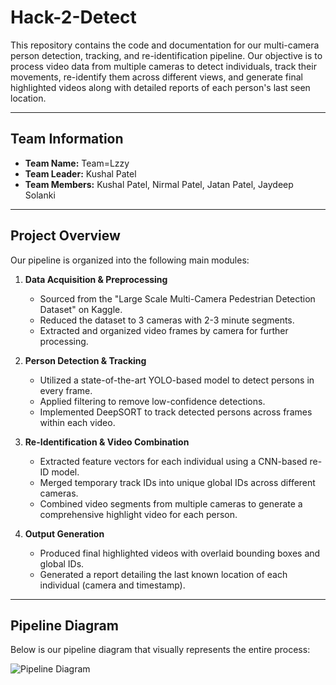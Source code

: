 # Hack-2-Detect

This repository contains the code and documentation for our multi-camera person detection, tracking, and re-identification pipeline. Our objective is to process video data from multiple cameras to detect individuals, track their movements, re-identify them across different views, and generate final highlighted videos along with detailed reports of each person's last seen location.

---

## Team Information

- **Team Name:** Team=Lzzy
- **Team Leader:** Kushal Patel
- **Team Members:** Kushal Patel, Nirmal Patel, Jatan Patel, Jaydeep Solanki

---

## Project Overview

Our pipeline is organized into the following main modules:

1. **Data Acquisition & Preprocessing**  
   - Sourced from the "Large Scale Multi-Camera Pedestrian Detection Dataset" on Kaggle.
   - Reduced the dataset to 3 cameras with 2-3 minute segments.
   - Extracted and organized video frames by camera for further processing.

2. **Person Detection & Tracking**  
   - Utilized a state-of-the-art YOLO-based model to detect persons in every frame.
   - Applied filtering to remove low-confidence detections.
   - Implemented DeepSORT to track detected persons across frames within each video.

3. **Re-Identification & Video Combination**  
   - Extracted feature vectors for each individual using a CNN-based re-ID model.
   - Merged temporary track IDs into unique global IDs across different cameras.
   - Combined video segments from multiple cameras to generate a comprehensive highlight video for each person.

4. **Output Generation**  
   - Produced final highlighted videos with overlaid bounding boxes and global IDs.
   - Generated a report detailing the last known location of each individual (camera and timestamp).

---

## Pipeline Diagram

Below is our pipeline diagram that visually represents the entire process:

![Pipeline Diagram](https://github.com/kushalpatel0265/Person-Re-identification-through-multiple-camera/blob/main/Pipeline.png)
